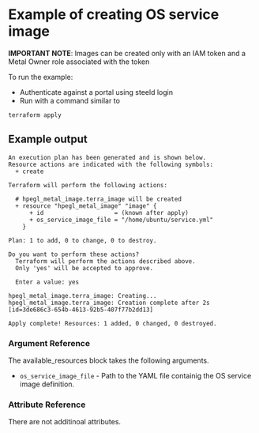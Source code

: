 # Example of creating OS service image
**IMPORTANT NOTE**: Images can be created only with an IAM token and a Metal Owner role associated with the token

To run the example:
* Authenticate against a portal using steeld login
* Run with a command similar to
```
terraform apply
``` 

## Example output
```
An execution plan has been generated and is shown below.
Resource actions are indicated with the following symbols:
  + create

Terraform will perform the following actions:

  # hpegl_metal_image.terra_image will be created
  + resource "hpegl_metal_image" "image" {
      + id                    = (known after apply)
      + os_service_image_file = "/home/ubuntu/service.yml"
    }

Plan: 1 to add, 0 to change, 0 to destroy.

Do you want to perform these actions?
  Terraform will perform the actions described above.
  Only 'yes' will be accepted to approve.

  Enter a value: yes

hpegl_metal_image.terra_image: Creating...
hpegl_metal_image.terra_image: Creation complete after 2s [id=3de686c3-654b-4613-92b5-407f77b2dd13]

Apply complete! Resources: 1 added, 0 changed, 0 destroyed.

```

### Argument Reference

The available_resources block takes the following arguments.

- `os_service_image_file` - Path to the YAML file containig the OS service image definition.

### Attribute Reference

There are not additinoal attributes.
